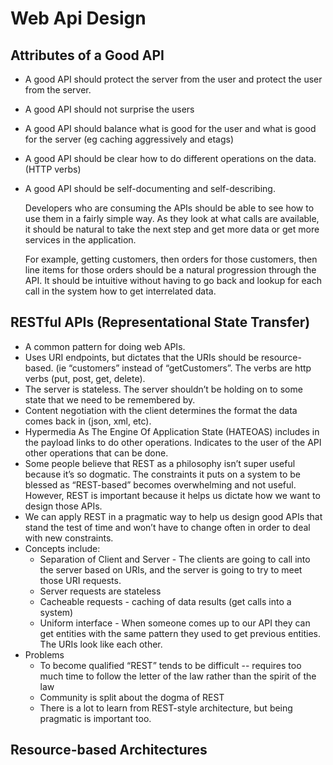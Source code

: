 # Web Api Design

## Attributes of a Good API
- A good API should protect the server from the user and protect the user from the server. 
- A good API should not surprise the users
- A good API should balance what is good for the user and what is good for the server (eg caching aggressively and etags)
- A good API should be clear how to do different operations on the data. (HTTP verbs)
- A good API should be self-documenting and self-describing.

  Developers who are consuming the APIs should be able to see how to use them in a fairly simple way. As they look at what calls are available, it should be natural to take the next step and get more data or get more services in the application.
  
  For example, getting customers, then orders for those customers, then line items for those orders should be a natural progression through the API. It should be intuitive without having to go back and lookup for each call in the system how to get interrelated data.
  
## RESTful APIs (Representational State Transfer)
  
- A common pattern for doing web APIs.
- Uses URI endpoints, but dictates that the URIs should be resource-based. (ie “customers” instead of “getCustomers”. The verbs are http verbs (put, post, get, delete).
- The server is stateless. The server shouldn’t be holding on to some state that we need to be remembered by.
- Content negotiation with the client determines the format the data comes back in (json, xml, etc).
- Hypermedia As The Engine Of Application State (HATEOAS) includes in the payload links to do other operations. Indicates to the user of the API other operations that can be done.
- Some people believe that REST as a philosophy isn’t super useful because it’s so dogmatic. The constraints it puts on a system to be blessed as “REST-based” becomes overwhelming and not useful. However, REST is important because it helps us dictate how we want to design those APIs.
- We can apply REST in a pragmatic way to help us design good APIs that stand the test of time and won’t have to change often in order to deal with new constraints.
- Concepts include:
  - Separation of Client and Server - The clients are going to call into the server based on URIs, and the server is going to try to meet those URI requests.
  - Server requests are stateless
  - Cacheable requests - caching of data results (get calls into a system)
  - Uniform interface - When someone comes up to our API they can get entities with the same pattern they used to get previous entities. The URIs look like each other.
- Problems
  - To become qualified “REST” tends to be difficult -- requires too much time to follow the letter of the law rather than the spirit of the law
  - Community is split about the dogma of REST
  - There is a lot to learn from REST-style architecture, but being pragmatic is important too.

## Resource-based Architectures
